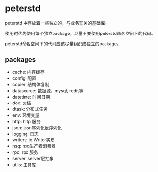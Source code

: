 # peterstd

peterstd 中存放着一些独立的，与业务无关的基础库。

使用时优先使用每个独立package，尽量不要使用peterstd命名空间下的代码。

peterstd命名空间下的代码应该尽量组织成独立的package。

## packages

- cache: 内存缓存
- config: 配置
- copier: 结构体复制
- datasource: 数据源，mysql, redis等
- datetime: 时间日期
- doc: 文档
- dtask: 分布式任务
- env: 环境变量
- http: http 服务
- json: josn序列化反序列化
- logging: 日志
- writers: io.Writer实现
- nsq: nsq生产者消费者
- rpc: rpc 服务
- server: server层抽象
- utils: 工具库
